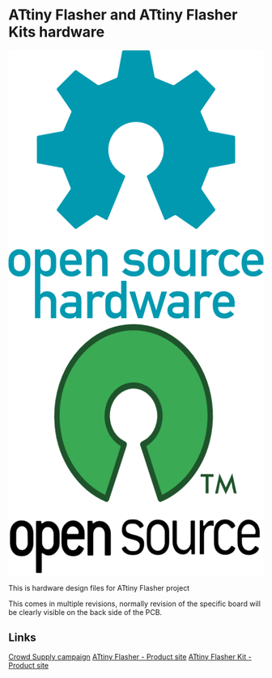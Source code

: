 # ATtiny Flasher and ATtiny Flasher Kits hardware 

![Open Source Hardware](/doc/images/open-source-hardware-logo.png)
![Open Source Software](/doc/images/open-source-software-logo.png)

This is hardware design files for ATtiny Flasher project

This comes in multiple revisions, normally revision of the specific board will be clearly visible on the back side of the PCB.



## Links

[Crowd Supply campaign](https://www.crowdsupply.com/sonocotta/attiny-flasher)
[ATtiny Flasher - Product site](https://sonocotta.com/attiny-flasher/)
[ATtiny Flasher Kit - Product site](https://sonocotta.com/attiny-flasher-kit/)
